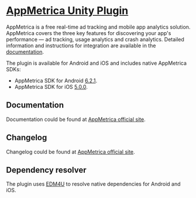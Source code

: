 # [AppMetrica Unity Plugin](https://appmetrica.io)

AppMetrica is a free real-time ad tracking and mobile app analytics solution. 
AppMetrica covers the three key features for discovering your app's performance — ad tracking, usage analytics and crash analytics.
Detailed information and instructions for integration are available in the [documentation](https://appmetrica.io/docs/en/sdk/unity/analytics/quick-start).

The plugin is available for Android and iOS and includes native AppMetrica SDKs:

- AppMetrica SDK for Android [6.2.1](https://appmetrica.io/docs/en/sdk/android/changelog-android#s-6-2-1).
- AppMetrica SDK for iOS [5.0.0](https://appmetrica.io/docs/en/sdk/ios/changelog-ios#v-5-0-0).

## Documentation

Documentation could be found at [AppMetrica official site](https://appmetrica.io/docs/en/sdk/unity/analytics/quick-start).

## Changelog

Changelog could be found at [AppMetrica official site](https://appmetrica.io/docs/en/sdk/unity/changelog#sdk).

## Dependency resolver

The plugin uses [EDM4U](https://github.com/googlesamples/unity-jar-resolver) to resolve native dependencies for Android and iOS.
